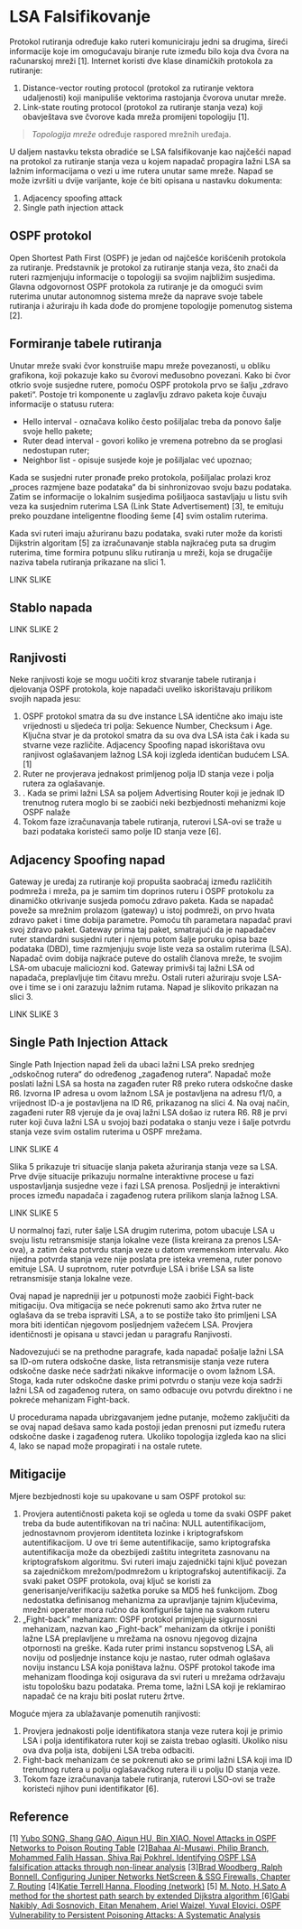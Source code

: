 
# LSA Falsifikovanje

Protokol rutiranja određuje kako ruteri komuniciraju jedni sa drugima, šireći informacije koje im omogućavaju biranje rute između bilo koja dva čvora na računarskoj mreži [1]. Internet koristi dve klase dinamičkih protokola za rutiranje:

 1. Distance-vector routing protocol (protokol za rutiranje vektora udaljenosti) koji manipuliše vektorima rastojanja čvorova unutar mreže.
 2. Link-state routing protocol (protokol za rutiranje stanja veza) koji obavještava sve čvorove kada mreža promijeni topologiju [1].

> _Topologija mreže_ određuje raspored mrežnih uređaja.

U daljem nastavku teksta obradiće se LSA falsifikovanje kao najčešći napad na protokol za rutiranje stanja veza u kojem napadač propagira lažni LSA sa lažnim informacijama o vezi u ime rutera unutar same mreže. Napad se može izvršiti u dvije varijante, koje će biti opisana u nastavku dokumenta: 

 1. Adjacency spoofing attack
 2. Single path injection attack

## OSPF protokol

Open Shortest Path First (OSPF) je jedan od najčešće korišćenih protokola za rutiranje. Predstavnik je protokol za rutiranje stanja veza, što znači da ruteri razmjenjuju informacije o topologiji sa svojim najbližim susjedima. Glavna odgovornost OSPF protokola za rutiranje je da omogući svim ruterima unutar autonomnog sistema mreže da naprave svoje tabele rutiranja i ažuriraju ih kada dođe do promjene topologije pomenutog sistema [2]. 

## Formiranje tabele rutiranja
Unutar mreže svaki čvor konstruiše mapu mreže
povezanosti, u obliku grafikona, koji pokazuje kako su čvorovi
međusobno povezani. Kako bi čvor otkrio svoje susjedne rutere, pomoću OSPF protokola prvo se šalju „zdravo paketi“. Postoje tri komponente u zaglavlju zdravo paketa koje čuvaju informacije o statusu rutera: 

 - Hello interval - označava koliko često pošiljalac treba da ponovo šalje svoje hello pakete;
 - Ruter dead interval - govori koliko je vremena potrebno da se proglasi nedostupan ruter;
 - Neighbor list - opisuje susjede koje je pošiljalac već upoznao;

 Kada se susjedni ruter pronađe preko protokola, pošiljalac prolazi kroz „proces razmjene baze podataka“ da bi sinhronizovao svoju bazu podataka. Zatim se informacije o lokalnim susjedima pošiljaoca sastavljaju u listu svih veza ka susjednim ruterima LSA (Link State Advertisement) [3], te emituju preko pouzdane inteligentne flooding šeme [4] svim ostalim ruterima.
 
Kada svi ruteri imaju ažuriranu bazu podataka, svaki ruter može da koristi Dijkstrin algoritam [5] za izračunavanje stabla najkraćeg puta sa drugim ruterima, time formira potpunu sliku rutiranja u mreži, koja se drugačije naziva tabela rutiranja prikazane na slici 1.

LINK SLIKE 

## Stablo napada
LINK SLIKE 2

## Ranjivosti 
Neke ranjivosti koje se mogu uočiti kroz stvaranje tabele rutiranja i djelovanja OSPF protokola, koje napadači uveliko iskorištavaju prilikom svojih napada jesu:

 1. OSPF protokol smatra da su dve instance LSA identične ako imaju iste vrijednosti u sljedeća tri polja: Sekuence Number, Checksum i Age. Ključna stvar je da protokol smatra da su ova dva LSA ista čak i kada su stvarne veze različite. Adjacency Spoofing napad iskorištava ovu ranjivost oglašavanjem lažnog LSA koji izgleda identičan budućem LSA. [1]
 2. Ruter ne provjerava jednakost primljenog polja ID stanja veze i polja rutera za oglašavanje.
 3. . Kada se primi lažni LSA sa poljem Advertising Router koji je jednak ID trenutnog rutera moglo bi se zaobići neki bezbjednosti mehanizmi koje OSPF nalaže
 4. Tokom faze izračunavanja tabele rutiranja, ruterovi LSA-ovi se traže u bazi podataka koristeći samo polje ID stanja veze [6].

## Adjacency Spoofing napad
Gateway je uređaj za rutiranje koji propušta saobraćaj između različitih podmreža i mreža, pa je samim tim doprinos ruteru i OSPF protokolu za dinamičko otkrivanje susjeda pomoću zdravo paketa. Kada se napadač poveže sa mrežnim prolazom (gateway) u istoj podmreži, on prvo hvata zdravo paket i time dobija parametre. Pomoću tih parametara napadač pravi svoj zdravo paket. Gateway prima taj paket, smatrajući da je napadačev ruter  standardni susjedni ruter i njemu potom šalje poruku opisa baze podataka (DBD), time razmjenjuju svoje liste veza sa ostalim ruterima (LSA). Napadač ovim dobija najkraće puteve do ostalih članova mreže, te svojim LSA-om ubacuje maliciozni kod. Gateway primivši taj lažni LSA od napadača, preplavljuje tim čitavu mrežu. Ostali ruteri ažuriraju svoje LSA-ove i time se i oni zarazuju lažnim rutama. Napad je slikovito prikazan na slici 3.

LINK SLIKE 3


## Single Path Injection Attack
Single Path Injection napad želi da ubaci lažni LSA preko srednjeg „odskočnog rutera“ do određenog „zagađenog rutera“. Napadač može poslati lažni LSA sa hosta na zagađen ruter R8 preko rutera odskočne daske R6. Izvorna IP adresa u ovom lažnom LSA je postavljena na adresu f1/0, a vrijednost ID-a je postavljena na ID R6, prikazanog na slici 4. Na ovaj način, zagađeni ruter R8 vjeruje da je ovaj lažni LSA došao iz rutera R6. R8 je prvi ruter koji čuva lažni LSA u svojoj bazi podataka o stanju veze i šalje potvrdu stanja veze svim ostalim ruterima u OSPF mrežama. 

LINK SLIKE 4

Slika 5 prikazuje tri situacije slanja paketa ažuriranja stanja veze sa LSA. Prve dvije situacije prikazuju normalne interaktivne procese u fazi uspostavljanja susjedne veze i fazi LSA prenosa. Posljednji je interaktivni proces između napadača i zagađenog rutera prilikom slanja lažnog LSA. 

LINK SLIKE 5

U normalnoj fazi, ruter šalje LSA drugim ruterima, potom ubacuje LSA u svoju listu retransmisije stanja lokalne veze (lista kreirana za prenos LSA-ova), a zatim čeka potvrdu stanja veze u datom vremenskom intervalu. Ako nijedna potvrda stanja veze nije poslata pre isteka vremena, ruter ponovo emituje LSA. U suprotnom, ruter potvrđuje LSA i briše LSA sa liste retransmisije stanja lokalne veze.

Ovaj napad je napredniji jer u potpunosti može zaobići Fight-back mitigaciju. Ova mitigacija se neće pokrenuti samo ako žrtva ruter ne oglašava da se treba ispraviti LSA, a to se postiže tako što primljeni LSA mora biti identičan njegovom posljednjem važećem LSA. Provjera identičnosti je opisana u stavci jedan u paragrafu Ranjivosti.

Nadovezujući se na prethodne paragrafe, kada napadač pošalje lažni LSA sa ID-om rutera odskočne daske, lista retransmisije stanja veze rutera odskočne daske neće sadržati nikakve informacije o ovom lažnom LSA. Stoga, kada ruter odskočne daske primi potvrdu o stanju veze koja sadrži lažni LSA od zagađenog rutera, on samo odbacuje ovu potvrdu direktno i ne pokreće mehanizam Fight-back. 

U procedurama napada ubrizgavanjem jedne putanje, možemo zaključiti da se ovaj napad dešava samo kada postoji jedan prenosni put između rutera odskočne daske i zagađenog rutera. Ukoliko topologija izgleda kao na slici 4, lako se napad može propagirati i na ostale rutete.


## Mitigacije

Mjere bezbjednosti koje su upakovane u sam OSPF protokol su:

 1. Provjera autentičnosti paketa koji se ogleda u tome da svaki OSPF paket treba da bude autentifikovan na tri načina: NULL autentifikacijom, jednostavnom provjerom identiteta lozinke i kriptografskom autentifikacijom. U ove tri šeme autentifikacije, samo kriptografska autentifikacija može da obezbijedi zaštitu integriteta zasnovanu na kriptografskom algoritmu. Svi ruteri imaju zajednički tajni ključ povezan sa zajedničkom mrežom/podmrežom u kriptografskoj autentifikaciji. Za svaki paket OSPF protokola, ovaj ključ se koristi za generisanje/verifikaciju sažetka poruke sa MD5 heš funkcijom. Zbog nedostatka definisanog mehanizma za upravljanje tajnim ključevima, mrežni operater mora ručno da konfiguriše tajne na svakom ruteru
 2. „Fight-back” mehanizam: OSPF protokol primjenjuje sigurnosni mehanizam, nazvan kao „Fight-back” mehanizam da otkrije i poništi lažne LSA preplavljene u mrežama na osnovu njegovog dizajna otpornosti na greške. Kada ruter primi instancu sopstvenog LSA, ali noviju od posljednje instance koju je nastao, ruter odmah oglašava noviju instancu LSA koja poništava lažnu. OSPF protokol takođe ima mehanizam floodinga koji osigurava da svi ruteri u mrežama održavaju istu topološku bazu podataka. Prema tome, lažni LSA koji je reklamirao napadač će na kraju biti poslat ruteru žrtve. 

Moguće mjera za ublažavanje pomenutih ranjivosti: 
1. Provjera jednakosti polje identifikatora stanja veze rutera koji je primio LSA i polja identifikatora ruter koji se zaista trebao oglasiti. Ukoliko nisu ova dva polja ista, dobijeni LSA treba odbaciti. 
2.  Fight-back mehanizam će se pokrenuti ako se primi lažni LSA koji ima ID trenutnog rutera u polju oglašavačkog rutera ili u polju ID stanja veze. 
3.   Tokom faze izračunavanja tabele rutiranja, ruterovi LSO-ovi se traže koristeći njihov puni identifikator [6].







## Reference
[1] [Yubo SONG, Shang GAO, Aiqun HU, Bin XIAO. Novel Attacks in OSPF Networks to Poison Routing Table](https://www4.comp.polyu.edu.hk/~shanggao/publications/Novel_Attacks_in_OSPF_Networks_to_Poison_Routing_Table.pdf)
[2][Bahaa Al-Musawi, Philip Branch, Mohammed Falih Hassan, Shiva Raj Pokhrel. Identifying OSPF LSA falsification attacks through non-linear analysis](https://www.sciencedirect.com/science/article/abs/pii/S1389128619310333#preview-section-references)
[3][Brad Woodberg, Ralph Bonnell. Configuring Juniper Networks NetScreen & SSG Firewalls, Chapter 7. Routing](https://www.sciencedirect.com/topics/computer-science/link-state-advertisement#:~:text=Link%20State%20Advertisements%20%28LSAs%29%20are,BDR%20routers%20to%20announce%20changes.)
[4][Katie Terrell Hanna. Flooding (network)](https://www.techtarget.com/searchnetworking/definition/flooding#:~:text=In%20a%20computer%20network,%20flooding,node%20in%20a%20large%20network.)
[5] [M. Noto, H.Sato A method for the shortest path search by extended Dijkstra algorithm ](https://ieeexplore.ieee.org/abstract/document/886462)
[6][Gabi Nakibly, Adi Sosnovich, Eitan Menahem, Ariel Waizel, Yuval Elovici. OSPF Vulnerability to Persistent Poisoning Attacks: A Systematic Analysis](https://csaws.cs.technion.ac.il/~gnakibly/papers/ACSAC14.pdf)
